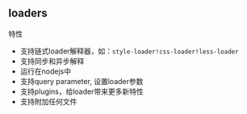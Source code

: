 ## loaders
特性
- 支持链式loader解释器，如：`style-loader!css-loader!less-loader`
- 支持同步和异步解释
- 运行在nodejs中
- 支持query parameter, 设置loader参数
- 支持plugins，给loader带来更多新特性
- 支持附加任何文件